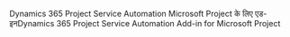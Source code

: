 <span data-ttu-id="ce69f-101">Dynamics 365 Project Service Automation Microsoft Project के लिए एड-इन</span><span class="sxs-lookup"><span data-stu-id="ce69f-101">Dynamics 365 Project Service Automation Add-in for Microsoft Project</span></span>
